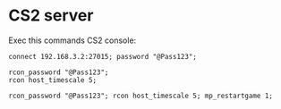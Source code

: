 # CS2 server

Exec this commands CS2 console:

```
connect 192.168.3.2:27015; password "@Pass123";

rcon_password "@Pass123";
rcon host_timescale 5;

rcon_password "@Pass123"; rcon host_timescale 5; mp_restartgame 1;
```

